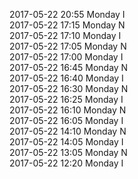 2017-05-22 20:55 Monday  I  
2017-05-22 17:15 Monday  N  
2017-05-22 17:10 Monday  I  
2017-05-22 17:05 Monday  N  
2017-05-22 17:00 Monday  I  
2017-05-22 16:45 Monday  N  
2017-05-22 16:40 Monday  I  
2017-05-22 16:30 Monday  N  
2017-05-22 16:25 Monday  I  
2017-05-22 16:10 Monday  N  
2017-05-22 16:05 Monday  I  
2017-05-22 14:10 Monday  N  
2017-05-22 14:05 Monday  I  
2017-05-22 13:05 Monday  N  
2017-05-22 12:20 Monday  I  
